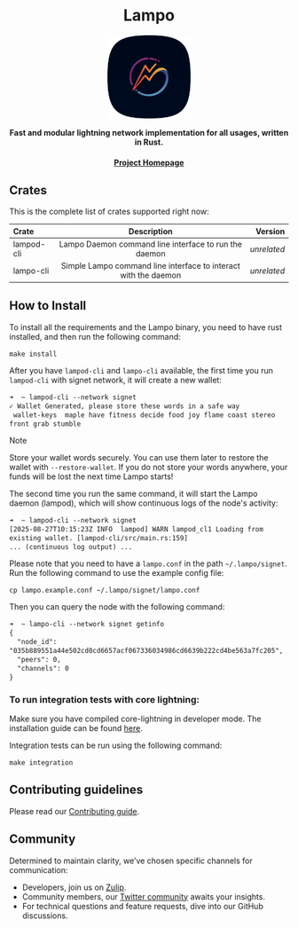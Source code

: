 <div align="center">
  <h1>Lampo</h1>

  <img src="https://github.com/saradurante/lampo.docs/blob/dc0dce971c3052f0e9dd668fdf0c7376b12fee7b/imgs/web/icon-512.png?raw=true"  width="150" height="150" />


  <p>
    <strong>Fast and modular lightning network implementation for all usages, written in Rust.</strong>
  </p>

  <h4>
    <a href="https://lampo.devcrew.cc">Project Homepage</a>
  </h4>
</div>

## Crates

This is the complete list of crates supported right now:

| Crate       | Description                                   | Version     |
|:------------|:---------------------------------------------:|------------:|
| lampod-cli  | Lampo Daemon command line interface to run the daemon | _unrelated_ |
| lampo-cli   | Simple Lampo command line interface to interact with the daemon | _unrelated_ |

## How to Install

To install all the requirements and the Lampo binary, you need to
have rust installed, and then run the following command:

```
make install
```

After you have `lampod-cli` and `lampo-cli` available, the first time you run
`lampod-cli` with signet network, it will create a new wallet:

```
➜  ~ lampod-cli --network signet
✓ Wallet Generated, please store these words in a safe way
 wallet-keys  maple have fitness decide food joy flame coast stereo front grab stumble
```

>[!NOTE]
Store your wallet words securely. You can use them later to restore the wallet with `--restore-wallet`.
If you do not store your words anywhere, your funds will be lost the next time Lampo starts!

The second time you run the same command, it will start the Lampo daemon (lampod), which will show continuous logs of the node's activity:

```
➜  ~ lampod-cli --network signet
[2025-08-27T10:15:23Z INFO  lampod] WARN lampod_cl1 Loading from existing wallet. [lampod-cli/src/main.rs:159] 
... (continuous log output) ...
```

Please note that you need to have a `lampo.conf` in the path `~/.lampo/signet`. Run the
following command to use the example config file:

```
cp lampo.example.conf ~/.lampo/signet/lampo.conf
```

Then you can query the node with the following command:

``` 
➜  ~ lampo-cli --network signet getinfo
{
  "node_id": "035b889551a44e502cd0cd6657acf067336034986cd6639b222cd4be563a7fc205",
  "peers": 0,
  "channels": 0
}
```

### To run integration tests with core lightning:

Make sure you have compiled core-lightning in developer mode. The installation guide can be found [here](https://docs.corelightning.org/docs/installation).

Integration tests can be run using the following command:

```
make integration
```

## Contributing guidelines

Please read our [Contributing guide](/CONTRIBUTING.md).

## Community

Determined to maintain clarity, we’ve chosen specific channels for communication:
- Developers, join us on [Zulip](https://lampo-dev.zulipchat.com/).
- Community members, our [Twitter community](https://twitter.com/i/communities/1736414802849706087) awaits your insights.
- For technical questions and feature requests, dive into our GitHub discussions.
